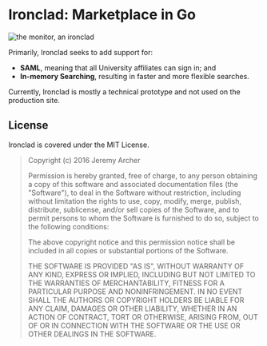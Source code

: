 # Ironclad: Marketplace in Go

![the monitor, an ironclad](http://f.tqn.com/y/militaryhistory/1/W/f/b/-/-/uss-monitor-large.jpg)

Primarily, Ironclad seeks to add support for:

- **SAML**, meaning that all University affiliates can sign in; and
- **In-memory Searching**, resulting in faster and more flexible searches.

Currently, Ironclad is mostly a technical prototype and not used on the
production site.

## License

Ironclad is covered under the MIT License.

> Copyright (c) 2016 Jeremy Archer
> 
> Permission is hereby granted, free of charge, to any person obtaining
> a copy of this software and associated documentation files (the
> "Software"), to deal in the Software without restriction, including
> without limitation the rights to use, copy, modify, merge, publish,
> distribute, sublicense, and/or sell copies of the Software, and to
> permit persons to whom the Software is furnished to do so, subject to
> the following conditions:
> 
> The above copyright notice and this permission notice shall be
> included in all copies or substantial portions of the Software.
> 
> THE SOFTWARE IS PROVIDED "AS IS", WITHOUT WARRANTY OF ANY KIND,
> EXPRESS OR IMPLIED, INCLUDING BUT NOT LIMITED TO THE WARRANTIES OF
> MERCHANTABILITY, FITNESS FOR A PARTICULAR PURPOSE AND
> NONINFRINGEMENT. IN NO EVENT SHALL THE AUTHORS OR COPYRIGHT HOLDERS
> BE LIABLE FOR ANY CLAIM, DAMAGES OR OTHER LIABILITY, WHETHER IN AN
> ACTION OF CONTRACT, TORT OR OTHERWISE, ARISING FROM, OUT OF OR IN
> CONNECTION WITH THE SOFTWARE OR THE USE OR OTHER DEALINGS IN THE
> SOFTWARE.
